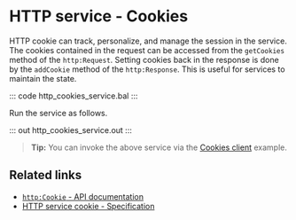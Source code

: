 # HTTP service - Cookies

HTTP cookie can track, personalize, and manage the session in the service. The cookies contained in the request can be accessed from the `getCookies` method of the `http:Request`. Setting cookies back in the response is done by the `addCookie` method of the `http:Response`. This is useful for services to maintain the state.

::: code http_cookies_service.bal :::

Run the service as follows.

::: out http_cookies_service.out :::

>**Tip:** You can invoke the above service via the [Cookies client](/learn/by-example/http-cookies-client/) example.

## Related links
- [`http:Cookie` - API documentation](https://lib.ballerina.io/ballerina/http/latest/classes/Cookie)
- [HTTP service cookie - Specification](/spec/http/#2416-cookie)
